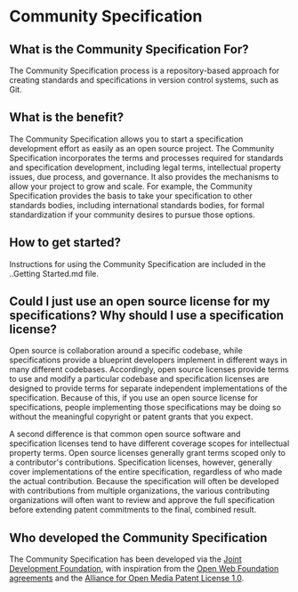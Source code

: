 # Community Specification

## What is the Community Specification For?

The Community Specification process is a repository-based approach for creating standards and specifications in version control systems, such as Git. 

## What is the benefit?

The Community Specification allows you to start a specification development effort as easily as an open source project.  The Community Specification incorporates the terms and processes required for standards and specification development, including legal terms, intellectual property issues, due process, and governance.  It also provides the mechanisms to allow your project to grow and scale.  For example, the Community Specification provides the basis to take your specification to other standards bodies, including international standards bodies, for formal standardization if your community desires to pursue those options.

## How to get started?

Instructions for using the Community Specification are included in the ..Getting Started.md file.

## Could I just use an open source license for my specifications? Why should I use a specification license?

Open source is collaboration around a specific codebase, while specifications provide a blueprint developers implement in different ways in many different codebases. Accordingly, open source licenses provide terms to use and modify a particular codebase and specification licenses are designed to provide terms for separate independent implementations of the specification. Because of this, if you use an open source license for specifications, people implementing those specifications may be doing so without the meaningful copyright or patent grants that you expect.

A second difference is that common open source software and specification licenses tend to have different coverage scopes for intellectual property terms. Open source licenses generally grant terms scoped only to a contributor's contributions. Specification licenses, however, generally cover implementations of the entire specification, regardless of who made the actual contribution. Because the specification will often be developed with contributions from multiple organizations, the various contributing organizations will often want to review and approve the full specification before extending patent commitments to the final, combined result. 

## Who developed the Community Specification

The Community Specification has been developed via the [Joint Development Foundation](http://www.jointdevelopment.org), with inspiration from the [Open Web Foundation agreements](http://openwebfoundation.org) and the [Alliance for Open Media Patent License 1.0](http://aomedia.org/license/patent-license/).
